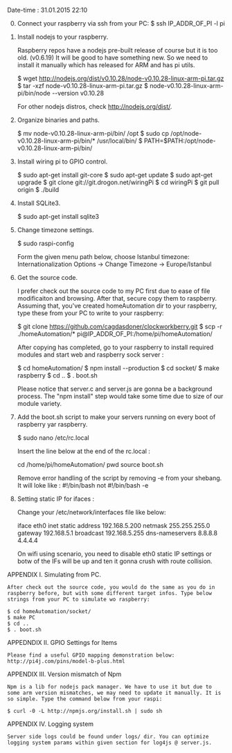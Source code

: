 Date-time : 31.01.2015 22:10

0. Connect your raspberry via ssh from your PC:
    $ ssh IP_ADDR_OF_PI -l pi


1. Install nodejs to your raspberry.

    Raspberry repos have a nodejs pre-built release of course but it is too old. (v0.6.19)
    It will be good to have something new. So we need to install it manually which has released for ARM and has pi utils.  

    $ wget http://nodejs.org/dist/v0.10.28/node-v0.10.28-linux-arm-pi.tar.gz
    $ tar -xzf node-v0.10.28-linux-arm-pi.tar.gz
    $ node-v0.10.28-linux-arm-pi/bin/node --version
    v0.10.28

    For other nodejs distros, check http://nodejs.org/dist/.


2. Organize binaries and paths.

    $ mv node-v0.10.28-linux-arm-pi/bin/ /opt
    $ sudo cp /opt/node-v0.10.28-linux-arm-pi/bin/* /usr/local/bin/
    $ PATH=$PATH:/opt/node-v0.10.28-linux-arm-pi/bin/
    
    
3. Install wiring pi to GPIO control.

    $ sudo apt-get install git-core
    $ sudo apt-get update
    $ sudo apt-get upgrade
    $ git clone git://git.drogon.net/wiringPi
    $ cd wiringPi
    $ git pull origin
    $ ./build


4. Install SQLite3.

    $ sudo apt-get install sqlite3
    
    
5. Change timezone settings. 

    $ sudo raspi-config 
    
    Form the given menu path below, choose Istanbul timezone:
    Internationalization Options -> Change Timezone -> Europe/Istanbul
    
    
5. Get the source code.
    
    I prefer check out the source code to my PC first due to ease of file modificaiton and browsing.
    After that, secure copy them to raspberry. Assuming that, you've created homeAutomation dir to your raspberry, type these from your PC to write to your raspberry:
    
    $ git clone https://github.com/cagdasdoner/clockworkberry.git
    $ scp -r  ./homeAutomation/*   pi@IP_ADDR_OF_PI:/home/pi/homeAutomation/
    
    After copying has completed, go to your raspberry to install required modules and start web and raspberry sock server :
    
    $ cd homeAutomation/
    $ npm install --production
    $ cd socket/
    $ make raspberry
    $ cd ..
    $ . boot.sh

    Please notice that server.c and server.js are gonna be a background process.
    The "npm install" step would take some time due to size of our module variety.
    
    
6. Add the boot.sh script to make your servers running on every boot of raspberry yar raspberry.
    
    $ sudo nano /etc/rc.local
    
    Insert the line below at the end of the rc.local : 
    
    cd /home/pi/homeAutomation/
    pwd
    source boot.sh
    
    Remove error handling of the script by removing -e from your shebang. It will loke like :
    #!/bin/bash
    not 
    #!/bin/bash -e
    
7. Setting static IP for ifaces :
    
    Change your /etc/network/interfaces file like below:
    
    iface eth0 inet static
    address 192.168.5.200
    netmask 255.255.255.0
    gateway 192.168.5.1
    broadcast 192.168.5.255
    dns-nameservers 8.8.8.8 4.4.4.4
    
    On wifi using scenario, you need to disable eth0 static IP settings or botw of the IFs will be up and ten it gonna crush with route collision.

APPENDIX I. Simulating from PC.
    
    After check out the source code, you would do the same as you do in raspberry before, but with some different target infos. Type below strings from your PC to simulate wo raspberry:
    
    $ cd homeAutomation/socket/
    $ make PC
    $ cd ..
    $ . boot.sh

APPEDNDIX II. GPIO Settings for Items
    
    Please find a useful GPIO mapping demonstration below:
    http://pi4j.com/pins/model-b-plus.html

APPENDIX III. Version mismatch of Npm

    Npm is a lib for nodejs pack manager. We have to use it but due to some arm version mismatches, we may need to update it manually. It is so simple. Type the command below from your raspi:

    $ curl -0 -L http://npmjs.org/install.sh | sudo sh

APPENDIX IV. Logging system

    Server side logs could be found under logs/ dir. You can optimize logging system params within given section for log4js @ server.js.
